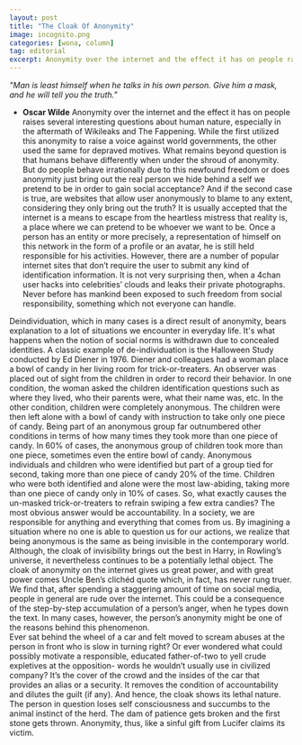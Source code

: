 ```yaml
---
layout: post
title: "The Cloak Of Anonymity"
image: incognito.png
categories: [wona, column]
tag: editorial
excerpt: Anonymity over the internet and the effect it has on people raises several interesting questions about human nature, especially in the aftermath of Wikileaks and The Fappening. While the first utilized this anonymity to raise a voice against world governments, the other used the same for depraved motives.
---
```

_"Man is least himself when he talks in his own person. Give him a mask, and he will tell you the truth."_
- __Oscar Wilde__
Anonymity over the internet and the effect it has on people raises several interesting questions about human nature, especially in the aftermath of Wikileaks and The Fappening. While the first utilized this anonymity to raise a voice against world governments, the other used the same for depraved motives. What remains beyond question is that humans behave differently when under the shroud of anonymity. But do people behave irrationally due to this newfound freedom or does anonymity just bring out the real person we hide behind a self we pretend to be in order to gain social acceptance? And if the second case is true, are websites that allow user anonymously to blame to any extent, considering they only bring out the truth?
It is usually accepted that the internet is a means to escape from the heartless mistress that reality is, a place where we can pretend to be whoever we want to be. Once a person has an entity or more precisely, a representation of himself on this network in the form of a profile or an avatar, he is still held responsible for his activities. However, there are a number of popular internet sites that don’t require the user to submit any kind of identification information. It is not very surprising then, when a 4chan user hacks into celebrities’ clouds and leaks their private photographs. Never before has mankind been exposed to such freedom from social responsibility, something which not everyone can handle.

Deindividuation, which in many cases is a direct result of anonymity, bears explanation to a lot of situations we encounter in everyday life. It's what happens when the notion of social norms is withdrawn due to concealed identities. A classic  example of de-individuation is the Halloween Study conducted by Ed Diener in 1976. Diener and colleagues had a woman place a bowl of candy in her living room for trick-or-treaters. An observer was placed out of sight from the children in order to record their behavior. In one condition, the woman asked the children identification questions such as where they lived, who their parents were, what their name was, etc. In the other condition, children were completely anonymous. The children were then left alone with a bowl of candy with instruction to take only one piece of candy. Being part of an anonymous group far outnumbered other conditions in terms of how many times they took more than one piece of candy. In 60% of cases, the anonymous group of children took more than one piece, sometimes even the entire bowl of candy. Anonymous individuals and children who were identified but part of a group tied for second, taking more than one piece of candy 20% of the time. Children who were both identified and alone were the most law-abiding, taking more than one piece of candy only in 10% of cases.
So, what exactly causes the un-masked trick-or-treaters to refrain swiping a few extra candies?
The most obvious answer would be accountability. In a society, we are responsible for anything and everything that comes from us. By imagining a situation where no one is able to question us for our actions, we realize that being anonymous is the same as being invisible in the contemporary world. Although, the cloak of invisibility brings out the best in Harry, in Rowling’s universe, it nevertheless continues to be a potentially lethal object. The cloak of anonymity on the internet gives us great power, and with great power comes Uncle Ben’s clichéd quote which, in fact, has never rung truer.
We find that, after spending a staggering amount of time on social media, people in general are rude over the internet. This could be a consequence of the step-by-step accumulation of a person’s anger, when he types down the text. In many cases, however, the person’s anonymity might be one of the reasons behind this phenomenon.  
Ever sat behind the wheel of a car and felt moved to scream abuses at the person in front who is slow in turning right? Or ever wondered what could possibly motivate a responsible, educated father-of-two to yell crude expletives at the opposition- words he wouldn’t usually use in civilized company? It’s the cover of the crowd and the insides of the car that provides an alias or a security. It removes the condition of accountability and dilutes the guilt (if any). And hence, the cloak shows its lethal nature. The person in question loses self consciousness and succumbs to the animal instinct of the herd. The dam of patience gets broken and the first stone gets thrown. Anonymity, thus, like a sinful gift from Lucifer claims its victim. 